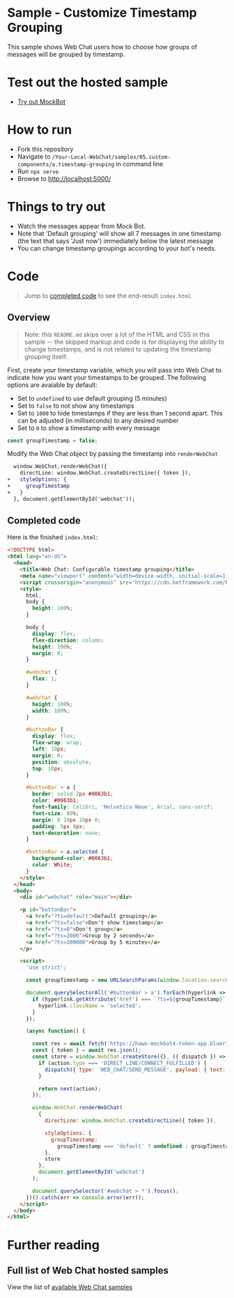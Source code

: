 # Sample - Customize Timestamp Grouping

This sample shows Web Chat users how to choose how groups of messages will be grouped by timestamp.

# Test out the hosted sample

-  [Try out MockBot](https://microsoft.github.io/BotFramework-WebChat/05.custom-components/a.timestamp-grouping)

# How to run

-  Fork this repository
-  Navigate to `/Your-Local-WebChat/samples/05.custom-components/a.timestamp-grouping` in command line
-  Run `npx serve`
-  Browse to [http://localhost:5000/](http://localhost:5000/)

# Things to try out

-  Watch the messages appear from Mock Bot.
-  Note that 'Default grouping' will show all 7 messages in one timestamp (the text that says 'Just now') immediately below the latest message
-  You can change timestamp groupings according to your bot's needs.

# Code

> Jump to [completed code](#completed-code) to see the end-result `index.html`.

## Overview

> Note: this `README.md` skips over a lot of the HTML and CSS in this sample -- the skipped markup and code is for displaying the ability to change timestamps, and is not related to updating the timestamp grouping itself.

First, create your timestamp variable, which you will pass into Web Chat to indicate how you want your timestamps to be grouped. The following options are avaiable by default:

-  Set to `undefined` to use default grouping (5 minutes)
-  Set to `false` to not show any timestamps
-  Set to `1000` to hide timestamps if they are less than 1 second apart. This can be adjusted (in milliseconds) to any desired number
-  Set to `0` to show a timestamp with every message

<!-- prettier-ignore-start -->
```js
const groupTimestamp = false;
```
<!-- prettier-ignore-end -->

Modify the Web Chat object by passing the timestamp into `renderWebChat`

```diff
  window.WebChat.renderWebChat({
    directLine: window.WebChat.createDirectLine({ token }),
+   styleOptions: {
+     groupTimestamp
+   }
  }, document.getElementById('webchat'));
```

## Completed code

Here is the finished `index.html`:

<!-- prettier-ignore-start -->
```html
<!DOCTYPE html>
<html lang="en-US">
  <head>
    <title>Web Chat: Configurable timestamp grouping</title>
    <meta name="viewport" content="width=device-width, initial-scale=1.0" />
    <script crossorigin="anonymous" src="https://cdn.botframework.com/botframework-webchat/latest/webchat.js"></script>
    <style>
      html,
      body {
        height: 100%;
      }

      body {
        display: flex;
        flex-direction: column;
        height: 100%;
        margin: 0;
      }

      #webchat {
        flex: 1;
      }

      #webchat {
        height: 100%;
        width: 100%;
      }

      #buttonBar {
        display: flex;
        flex-wrap: wrap;
        left: 10px;
        margin: 0;
        position: absolute;
        top: 10px;
      }

      #buttonBar > a {
        border: solid 2px #0063b1;
        color: #0063b1;
        font-family: Calibri, 'Helvetica Neue', Arial, sans-serif;
        font-size: 80%;
        margin: 0 10px 10px 0;
        padding: 5px 8px;
        text-decoration: none;
      }

      #buttonBar > a.selected {
        background-color: #0063b1;
        color: White;
      }
    </style>
  </head>
  <body>
    <div id="webchat" role="main"></div>

    <p id="buttonBar">
      <a href="?ts=default">Default grouping</a>
      <a href="?ts=false">Don't show timestamp</a>
      <a href="?ts=0">Don't group</a>
      <a href="?ts=2000">Group by 2 seconds</a>
      <a href="?ts=300000">Group by 5 minutes</a>
    </p>

    <script>
      'use strict';

      const groupTimestamp = new URLSearchParams(window.location.search).get('ts') || 'default';

      document.querySelectorAll('#buttonBar > a').forEach(hyperlink => {
        if (hyperlink.getAttribute('href') === `?ts=${groupTimestamp}`) {
          hyperlink.className = 'selected';
        }
      });

      (async function() {

        const res = await fetch('https://hawo-mockbot4-token-app.blueriver-ce85e8f0.westus.azurecontainerapps.io/api/token/directline', { method: 'POST' });
        const { token } = await res.json();
        const store = window.WebChat.createStore({}, ({ dispatch }) => next => action => {
          if (action.type === 'DIRECT_LINE/CONNECT_FULFILLED') {
            dispatch({ type: 'WEB_CHAT/SEND_MESSAGE', payload: { text: 'timestamp' } });
          }

          return next(action);
        });

        window.WebChat.renderWebChat(
          {
            directLine: window.WebChat.createDirectLine({ token }),

            styleOptions: {
              groupTimestamp:
                groupTimestamp === 'default' ? undefined : groupTimestamp === 'false' ? false : +groupTimestamp
            },
            store
          },
          document.getElementById('webchat')
        );

        document.querySelector('#webchat > *').focus();
      })().catch(err => console.error(err));
    </script>
  </body>
</html>
```
<!-- prettier-ignore-end -->

# Further reading

## Full list of Web Chat hosted samples

View the list of [available Web Chat samples](https://github.com/microsoft/BotFramework-WebChat/tree/main/samples)
